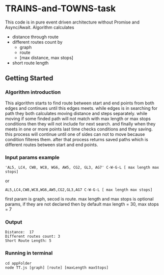 # TRAINS-and-TOWNS-task
This code is in pure event driven architecture without Promise and Async/Await. 
Algorithm calculates 
- distance through route 
- different routes count by
  - graph 
  - route 
  - [max distance, max stops]
- short route length

## Getting Started
### Algorithm introduction
This algorithm starts to find route between start and end points from both edges and continues until this edges meets. while edges is in searching for path they both calculates moving distance and steps separately. 
while moving if some finded path will not match with max length or max stops conditions then they will not include for next search.
and finally when they meets in one or more points last time checks conditions and they saving.
this process will continue until one of sides can not to move because condition filteres them. after that process returns saved paths which is different routes between start and end points.

### Input params example
```
'AL5, LC4, CW8, WC8, WG6, AW5, CG2, GL3, AG7' C-W-G-L [ max length max stops]
```
or
```
AL5,LC4,CW8,WC8,WG6,AW5,CG2,GL3,AG7 C-W-G-L [ max length max stops]
```
first param is graph, secod is route. max length and max stops is optional params, if they are not declared then 
by default max length = 30, max stops = 7
 

### Output
```
Distance:  17
Different routes count: 3
Short Route Length: 5
```


### Running in terminal
```shell
cd appFolder
node TT.js [graph] [route] [maxLength maxStops]
```